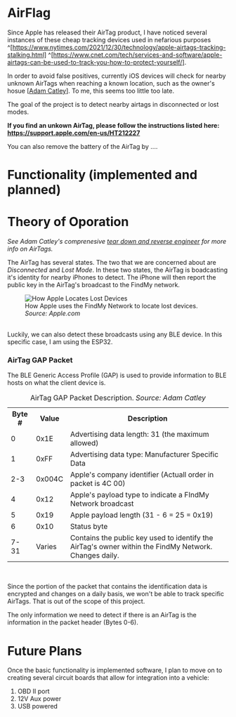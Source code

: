 
# AirFlag
Since Apple has released their AirTag product, I have noticed several instances of these cheap tracking devices used in nefarious purposes ^[https://www.nytimes.com/2021/12/30/technology/apple-airtags-tracking-stalking.html] ^[https://www.cnet.com/tech/services-and-software/apple-airtags-can-be-used-to-track-you-how-to-protect-yourself/].

In order to avoid false positives, currently iOS devices will check for nearby unknown AirTags when reaching a known location, such as the owner's hosue [[Adam Catley](https://adamcatley.com/AirTag.html#privacy-concerns)]. To me, this seems too little too late. 

The goal of the project is to detect nearby airtags in disconnected or lost modes.

<b>If you find an unkown AirTag, please follow the instructions listed here:
https://support.apple.com/en-us/HT212227</b>

You can also remove the battery of the AirTag by ....

# Functionality (implemented and planned)



# Theory of Oporation
<i>See Adam Catley's comprenesive [tear down and reverse engineer](https://adamcatley.com/AirTag.html) for more info on AirTags.</i>

The AirTag has several states. The two that we are concerned about are <i>Disconnected</i> and <i>Lost Mode</i>. In these two states, the AirTag is boadcasting it's identity for nearby iPhones to detect. The iPhone will then report the public key in the AirTag's broadcast to the FindMy network.
<br>
<figure>
    <img src=https://help.apple.com/assets/5E85E50A094622E7303B3BD6/5E85E511094622E7303B3BDF/en_GB/533ce7ab67178f393dbcd66196cae2d6.png
    alt="How Apple Locates Lost Devices"/>
    <figcaption>How Apple uses the FindMy Network to locate lost devices. <i>Source: Apple.com</i></figcaption>
</figure>
<br>
Luckily, we can also detect these broadcasts using any BLE device. In this specific case, I am using the ESP32. 

### AirTag GAP Packet

The BLE Generic Access Profile (GAP) is used to provide information to BLE hosts on what the client device is.
<br>
<table>
<caption>AirTag GAP Packet Description. <i>Source: Adam Catley</i></caption>
<tr>
<th>Byte #</th>
<th>Value</th>
<th>Description</th>
</tr>
<tr>
<td>0</td>
<td>0x1E</td>
<td>Advertising data length: 31 (the maximum allowed)</td>
</tr>
<tr>
<td>1</td>
<td>0xFF</td>
<td>Advertising data type: Manufacturer Specific Data</td>
</tr>
<tr>
<td>2-3</td>
<td>0x004C</td>
<td>Apple's company identifier (Actuall order in packet is 4C 00)</td>
</tr>
<tr>
<td>4</td>
<td>0x12</td>
<td>Apple's payload type to indicate a FIndMy Network broadcast</td>
</tr>
<tr>
<td>5</td>
<td>0x19</td>
<td>Apple payload length (31 - 6 = 25 = 0x19)</td>
</tr>
<tr>
<td>6</td>
<td>0x10</td>
<td>Status byte</td>
</tr>
<tr>
<td>7-31</td>
<td>Varies</td>
<td>Contains the public key used to identify the AirTag's owner within the FindMy Network. Changes daily.</td>
</tr>
</table>
<br>

Since the portion of the packet that contains the identification data is encrypted and changes on a daily basis, we won't be able to track specific AirTags. That is out of the scope of this project.

The only information we need to detect if there is an AirTag is the information in the packet header (Bytes 0-6).


# Future Plans
Once the basic functionality is implemented software, I plan to move on to creating several circuit boards that allow for integration into a vehicle:
1. OBD II port
2. 12V Aux power
3. USB powered